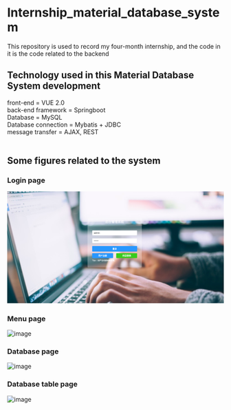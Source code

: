 # Internship_material_database_system
This repository is used to record my four-month internship, and the code in it is the code related to the backend

## Technology used in this Material Database System development<br />
front-end = VUE 2.0<br />
back-end framework = Springboot<br />
Database = MySQL<br />
Database connection = Mybatis + JDBC<br />
message transfer = AJAX, REST<br />
<br />
## Some figures related to the system<br />
### Login page <br />
![image](https://github.com/Syuan19/Internship_material_database_system/blob/main/figures/%E6%88%AA%E5%B1%8F2022-09-14%2016.18.18.png)
<br />
### Menu page <br />
![image]()
<br />
### Database page <br />
![image]()
<br />
### Database table page <br />
![image]()

